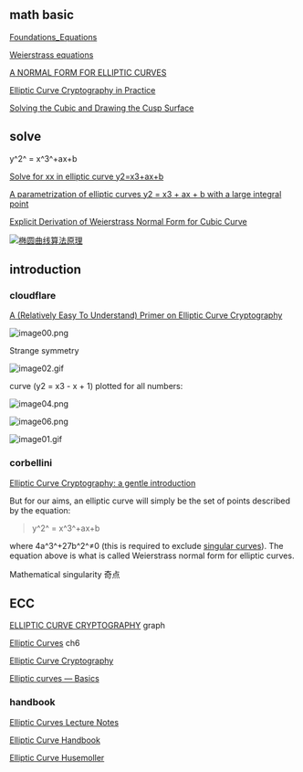 ## math basic
[Foundations_Equations](https://www.strath.ac.uk/media/other/mathsskills/resources/level1materials/Foundations_Equations_2015.pdf)

[Weierstrass equations](http://www.mathematik.uni-regensburg.de/kerz/ss16/ausarb/bauer.pdf)

[A NORMAL FORM FOR ELLIPTIC CURVES](http://www.ams.org/journals/bull/2007-44-03/S0273-0979-07-01153-6/S0273-0979-07-01153-6.pdf)

[Elliptic Curve Cryptography in Practice](https://eprint.iacr.org/2013/734.pdf)

[Solving the Cubic and Drawing the Cusp Surface](https://www.math.wisc.edu/~robbin/angelic/solvingTheCubic.pdf)

## solve
y^2^ = x^3^+ax+b

[Solve for xx in elliptic curve y2=x3+ax+b](https://math.stackexchange.com/questions/1373125/solve-for-x-in-elliptic-curve-y2-x3-ax-b)

[A parametrization of elliptic curves y2 = x3 + ax + b with a large integral point](http://www.math.harvard.edu/~elkies/big_height.html)

[Explicit Derivation of Weierstrass Normal Form for Cubic Curve](https://math.stackexchange.com/questions/489671/explicit-derivation-of-weierstrass-normal-form-for-cubic-curve)

[![椭圆曲线算法原理](https://www.wosign.com/SM2/images/SM2_image001.jpg)](https://www.wosign.com/SM2/SM2.htm)

## introduction
### cloudflare
[A (Relatively Easy To Understand) Primer on Elliptic Curve Cryptography](https://blog.cloudflare.com/a-relatively-easy-to-understand-primer-on-elliptic-curve-cryptography/)

![image00.png](https://blog.cloudflare.com/content/images/image00.png)

Strange symmetry

![image02.gif](https://blog.cloudflare.com/content/images/image02.gif)

curve (y2 = x3 - x + 1) plotted for all numbers:

![image04.png](https://blog.cloudflare.com/content/images/image04.png)

![image06.png](https://blog.cloudflare.com/content/images/image06.png)

![image01.gif](https://blog.cloudflare.com/content/images/image01.gif)

### corbellini
[Elliptic Curve Cryptography: a gentle introduction](http://andrea.corbellini.name/2015/05/17/elliptic-curve-cryptography-a-gentle-introduction/)

But for our aims, an elliptic curve will simply be the set of points described by the equation:

> y^2^ = x^3^+ax+b

where 4a^3^+27b^2^≠0
 (this is required to exclude [singular curves](https://en.wikipedia.org/wiki/Singularity_(mathematics))). The equation above is what is called Weierstrass normal form for elliptic curves.

Mathematical singularity 奇点  


## ECC
[ELLIPTIC CURVE CRYPTOGRAPHY](http://fails.org/ecc.pdf) graph

[Elliptic Curves](http://wstein.org/simuw06/ch6.pdf) ch6

[Elliptic Curve Cryptography](http://www.geometer.org/mathcircles/ecc.pdf)

[Elliptic curves — Basics](http://www.uio.no/studier/emner/matnat/math/MAT4250/h14/ell1.pdf)

### handbook
[Elliptic Curves Lecture Notes](https://homepages.warwick.ac.uk/~masiao/maths/lecturenotes/ellipticnotes.pdf)

[Elliptic Curve Handbook](https://pendientedemigracion.ucm.es/BUCM/mat/doc8354.pdf)

[Elliptic Curve Husemoller](https://web.math.rochester.edu/people/faculty/doug/otherpapers/Husemoller.pdf)

